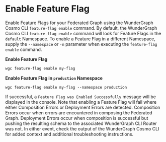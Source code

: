# Enable Feature Flag

Enable Feature Flags for your Federated Graph using the WunderGraph Cosmo CLI `feature-flag enable` command. By default, the WunderGraph Cosmo CLI `feature-flag enable` command will look for Feature Flags in the `default` Namespace. To enable a Feature Flag in a different Namespace, supply the `--namespace` or `-n` parameter when executing the `feature-flag enable` command.

**Enable Feature Flag**&#x20;

```sh
wgc feature-flag enable my-flag
```

**Enable Feature Flag  in `production` Namespace**

```shell
wgc feature-flag enable my-flag --namespace production
```

If successful, a `Feature Flag was Enabled Successfully` message will be displayed in the console. Note that enabling a Feature Flag will fail where either Composition Errors or Deployment Errors are detected. Composition Errors occur when errors are encountered in composing the Federated Graph. Deployment Errors occur when composition is successful but pushing the resulting schema to the associated WunderGraph CLI Router was not. In either event, check the output of the WunderGraph Cosmo CLI for added context and additional troubleshooting instructions.

